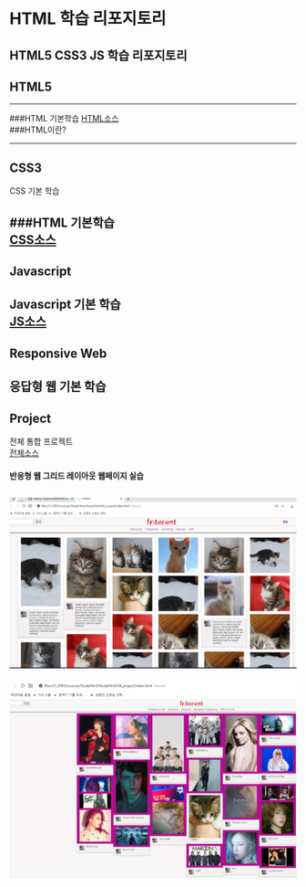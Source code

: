 # HTML 학습 리포지토리

HTML5 CSS3 JS  학습 리포지토리
------

## HTML5
---------

###HTML 기본학습
[HTML소스](https://github.com/ochestra365/StudyHtml/commit/618af8c5506ef33f343b949f329e45090306bc5f)
<br>
###HTML이란?

-----------

## CSS3
CSS 기본 학습

###HTML 기본학습<br>
[CSS소스](https://github.com/ochestra365/Studyhtml/commit/0a3d0842d42ca89442575a8651926fc688ff9e08)
-----------

## Javascript
Javascript 기본 학습<br>
[JS소스](https://github.com/ochestra365/Studyhtml/tree/main/StudyHtml/03_JAVASCRIPT)
------------

## Responsive Web
응답형 웹 기본 학습
-----------

## Project
전체 통합 프로젝트<br>
[전체소스](https://github.com/ochestra365/Studyhtml/blob/main/StudyHtml/04_project/index.html)
#### 반응형 웹 그리드 레이아웃 웹페이지 실습
![결과1](https://raw.githubusercontent.com/ochestra365/Studyhtml/86ab556b7c90274502491d48bf4930c553842568/StudyHtml/04_project/ref_images/result_01.png "전체 레이아웃")<br>
----------------------------------------------
![결과2](https://github.com/ochestra365/Studyhtml/blob/main/StudyHtml/04_project/ref_images/img_20210203_164040_001.png?raw=true)



